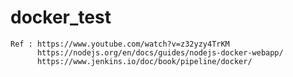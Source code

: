 # docker_test

    Ref : https://www.youtube.com/watch?v=z32yzy4TrKM
          https://nodejs.org/en/docs/guides/nodejs-docker-webapp/
          https://www.jenkins.io/doc/book/pipeline/docker/

